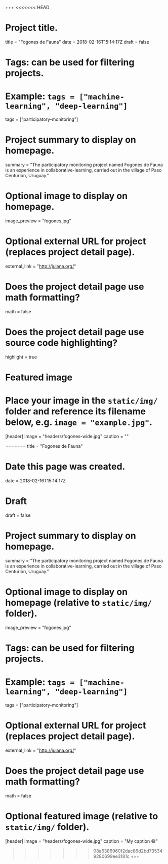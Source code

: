 +++
<<<<<<< HEAD

# Project title.
title = "Fogones de Fauna"
date = 2018-02-16T15:14:17Z
draft = false
  
# Tags: can be used for filtering projects.
# Example: `tags = ["machine-learning", "deep-learning"]`
tags = ["participatory-monitoring"]
  
# Project summary to display on homepage.

summary = "The participatory monitoring project named Fogones de Fauna is an experience in collaborative-learning, carried out in the village of Paso Centurión, Uruguay."
  
# Optional image to display on homepage.
image_preview = "fogones.jpg"
  
# Optional external URL for project (replaces project detail page).
external_link = "http://julana.org/"
  
# Does the project detail page use math formatting?
math = false
  
# Does the project detail page use source code highlighting?
highlight = true
  
# Featured image
# Place your image in the `static/img/` folder and reference its filename below, e.g. `image = "example.jpg"`.

[header]
image = "headers/fogones-wide.jpg"
caption = ""
  
=======
title = "Fogones de Fauna"

# Date this page was created.
date = 2018-02-16T15:14:17Z

# Draft
draft = false

# Project summary to display on homepage.
summary = "The participatory monitoring project named Fogones de Fauna is an experience in collaborative-learning, carried out in the village of Paso Centurión, Uruguay."

# Optional image to display on homepage (relative to `static/img/` folder).
image_preview = "fogones.jpg"

# Tags: can be used for filtering projects.
# Example: `tags = ["machine-learning", "deep-learning"]`
tags = ["participatory-monitoring"]

# Optional external URL for project (replaces project detail page).
external_link = "http://julana.org/"

# Does the project detail page use math formatting?
math = false

# Optional featured image (relative to `static/img/` folder).
[header]
image = "headers/fogones-wide.jpg"
caption = "My caption :smile:"

>>>>>>> 08a6386960f2dac86d2bd735349280699ee3181c
+++

